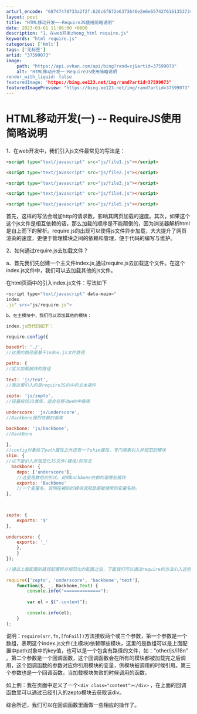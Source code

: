 ```yaml
---
arturl_encode: "68747470733a2f2f:626c6f672e6373646e2e6e65742f6161353734323032323238:2f61727469636c652f64657461696c732f3337353939303733"
layout: post
title: "HTML移动开发一-RequireJS使用简略说明"
date: 2023-03-01 11:06:00 +0800
description: "1、在web开发zhong_html require.js"
keywords: "html require.js"
categories: ['Hmlt']
tags: ['无标签']
artid: "37599073"
image:
    path: "https://api.vvhan.com/api/bing?rand=sj&artid=37599073"
    alt: "HTML移动开发一-RequireJS使用简略说明
render_with_liquid: false
featuredImage: "https://bing.ee123.net/img/rand?artid=37599073"
featuredImagePreview: "https://bing.ee123.net/img/rand?artid=37599073"
---
```


# HTML移动开发(一) -- RequireJS使用简略说明

1、在web开发中，我们引入js文件最常见的写法是：

```html
<script type="text/javascript" src="js/file1.js"></script>

<script type="text/javascript" src="js/file2.js"></script>

<script type="text/javascript" src="js/file3.js"></script>

<script type="text/javascript" src="js/file4.js"></script>

<script type="text/javascript" src="js/file5.js"></script>
```

首先，这样的写法会增加http的请求数，影响其网页加载的速度。其次，如果这个这个js文件是相互依赖的话，那么加载的顺序是不能颠倒的，因为浏览器解析html是自上而下的解析。require.js的出现可以使得js文件异步加载，大大提升了网页渲染的速度，更便于管理模块之间的依赖和管理，便于代码的编写与维护。

2、如何通过require.js去加载文件？

a、首先我们先创建一个主文件index.js,通过require.js去加载这个文件。在这个index.js文件中，我们可以去加载其他的js文件。

在html页面中的引入index.js文件：写法如下
```js
<script type="text/javascript" data-main="
index
.js" src="js/require.js">

b、在主模块中，我们可以添加其他的模块：

index.js的代码如下：

require.config({

baseUrl: './',
//这里的路径是基于index.js文件路径

paths: {
//定义加载模块的路径
  
text: 'js/text',
//我这里引入的是requireJS的中的文本插件
  
zepto: 'js/zepto',
//轻量级仿JQ类库，适合在移动web中使用
  
underscore: 'js/underscore',
//Backbone强烈依赖的类库

backbone: 'js/backbone',
//BackBone
  
},
//config对象除了path属性之外还有一个shim属性，专门用来引入非规范的模块
shim: {
//以下是引入非规范化JS文件(模块)的写法
  backbone: {
    deps: ['underscore'],
    //这里是数组的形式，说明backbone依赖的是哪些模块
    exports: 'Backbone'
    //一个变量名，说明在被别的模块调用是缩被使用的变量名称。
},
  


zepto: {
    exports: '$'
},
  
underscore: { 
    exports: '_'
    },
    }  
});

//通过上面配置的路径配置和非规范化的配置之后，下面我们可以通过require的方法引入这些模块。
  
require(['zepto', 'underscore', 'backbone','text'], 
    function($, _, Backbone,Text) {
        console.info("==============");
        
        var el = $(".content");
        
        console.info(el);
    }
);
```

说明：`require(arr,fn,[fnFail])`方法接收两个或三个参数，第一个参数是一个数组，表明这个index.js文件(主模块)依赖哪些模块，这里的是数组可以是上面配置中path对象中的key值，也可以是一个包含有路径的文件，如："other/js/i18n" 。第二个参数是一个回调函数，这个回调函数会在所有的模块都被加载完之后调用，这个回调函数的参数对应你引用模块的变量，供模块被调用的时候引用。第三个参数也是一个回调函数，当加载模块失败的时候调用的函数。

如上例：我在页面中定义了一个`<div class="content"></div>` ，在上面的回调函数里可以通过已经引入的zepto模块去获取该div。

综合所述，我们可以在回调函数里面做一些相应的操作了。